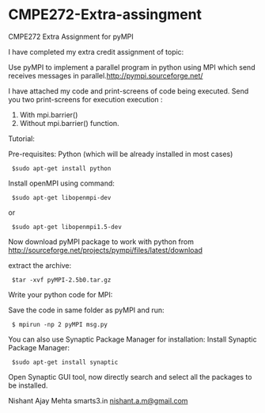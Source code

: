 CMPE272-Extra-assingment
========================

CMPE272 Extra Assignment for pyMPI

 I have completed my extra credit assignment of topic:

 Use pyMPI to implement a parallel program in python using MPI which send receives messages in parallel.http://pympi.sourceforge.net/ 

I have attached my code and print-screens of code being executed.
Send you two print-screens for execution execution  :

1. With mpi.barrier()
2. Without mpi.barrier() function.

Tutorial: 

Pre-requisites:
Python (which will be already installed in most cases)
  
     $sudo apt-get install python

Install openMPI using command:
  
     $sudo apt-get libopenmpi-dev
or
  
     $sudo apt-get libopenmpi1.5-dev

Now download pyMPI package to work with python from http://sourceforge.net/projects/pympi/files/latest/download

extract the archive:

  
     $tar -xvf pyMPI-2.5b0.tar.gz

Write your python code for MPI:

Save the code in same folder as pyMPI and run:

  
     $ mpirun -np 2 pyMPI msg.py

You can also use Synaptic Package Manager for installation:
Install Synaptic Package Manager:

     $sudo apt-get install synaptic

Open Synaptic GUI tool, now directly search and select all the packages to be installed.



Nishant Ajay Mehta
smarts3.in
nishant.a.m@gmail.com

